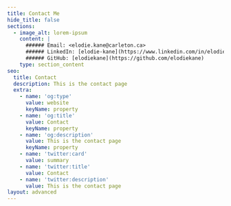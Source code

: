 ```yaml
---
title: Contact Me 
hide_title: false
sections:
  - image_alt: lorem-ipsum
    content: |
      ###### Email: <elodie.kane@carleton.ca>  
      ###### LinkedIn: [elodie-kane](https://www.linkedin.com/in/elodie-kane/)  
      ###### GitHub: [elodiekane](https://github.com/elodiekane)  
    type: section_content
seo:
  title: Contact
  description: This is the contact page
  extra:
    - name: 'og:type'
      value: website
      keyName: property
    - name: 'og:title'
      value: Contact
      keyName: property
    - name: 'og:description'
      value: This is the contact page
      keyName: property
    - name: 'twitter:card'
      value: summary
    - name: 'twitter:title'
      value: Contact
    - name: 'twitter:description'
      value: This is the contact page
layout: advanced
---
```

